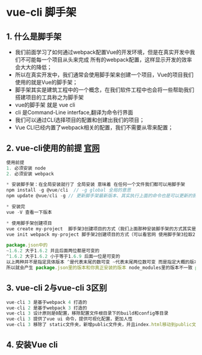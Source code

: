 # vue-cli 脚手架

## 1. 什么是脚手架

* 我们前面学习了如何通过webpack配置Vue的开发环境，但是在真实开发中我们不可能每一个项目从头来完成 所有的webpack配置，这样显示开发的效率会大大的降低；
* 所以在真实开发中，我们通常会使用脚手架来创建一个项目，Vue的项目我们使用的就是Vue的脚手架；
* 脚手架其实是建筑工程中的一个概念，在我们软件工程中也会将一些帮助我们搭建项目的工具称之为脚手架
* vue的脚手架 就是 vue cli
* cli 是Command-Line interface,翻译为命令行界面
* 我们可以通过CLI选择项目的配置和创建出我们的项目；
* Vue CLI已经内置了webpack相关的配置，我们不需要从零来配置；

## 2. vue-cli使用的前提  [官网](https://cli.vuejs.org/zh/guide/)

```js
使用前提
1. 必须安装 node
2. 必须安装 webpack

* 安装脚手架：在全局安装就行了 全局安装 意味着 在任何一个文件我们都可以用脚手架
npm install -g @vue/cli  // -g global 全局的意思
npm update @vue/cli -g // 更新脚手架最新版本、其实执行上面的命令也是可以更新的到最新的脚手架版本

* 安装完
vue -V 查看一下版本

* 使用脚手架创建项目
vue create my-project  脚手架3创建项目的方式（我们上面那种安装脚手架的方式其实是安装的脚手架3）
vue init webpack my-project 脚手架2创建项目的方式（可以看官网 使用脚手架3拉取2.x的模板，就可以使用cli2的方式来创建项目）

package.json中的 
~1.6.2 大于1.6.2 并且后面两位都是可变的
^1.6.2 大于1.6.2 小于等于1.6.9 后面一位是可变的
以上两种并不是指定具体版本 ^是代表末尾的数可变 ~代表末尾两位数可变 而是指定大概的版本
所以就会产生 package.json里的版本和你真正安装的版本 node_modules里的版本不一致 package.lock.json就是映射 代表真实安装的版本
```



## 3. vue-cli 2与vue-cli 3区别

```js
vue-cli 3 是基于webpack 4 打造的
vue-cli 2 是基于webpack 3 打造的
vue-cli 3 设计原则是0配置，移除配置文件根目录下的build和config等目录
vue-cli 3 提供了vue ui 命令，提供可视化配置，更加人性
vue-cli 3 移除了 static文件夹，新增public文件夹，并且index.html移动到public文件夹中国
```



## 4. 安装Vue cli

```js

```

